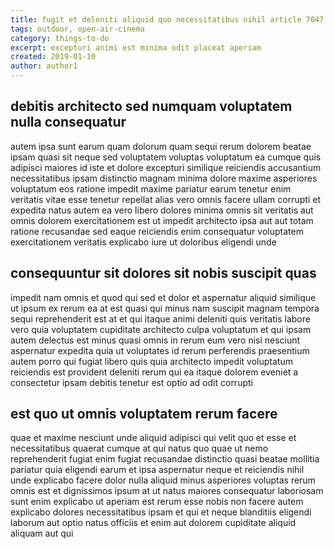 ```yaml
---
title: fugit et deleniti aliquid quo necessitatibus nihil article 7047
tags: outdoor, open-air-cinema
category: things-to-do
excerpt: excepturi animi est minima odit placeat aperiam
created: 2019-01-10
author: author1
---
```


## debitis architecto sed numquam voluptatem nulla consequatur

autem ipsa sunt earum quam dolorum quam sequi rerum dolorem beatae ipsam quasi sit neque sed voluptatem voluptas voluptatum ea cumque quis adipisci maiores id iste et dolore excepturi similique reiciendis accusantium necessitatibus ipsam distinctio magnam minima dolore maxime asperiores voluptatum eos ratione impedit maxime pariatur earum tenetur enim veritatis vitae esse tenetur repellat alias vero omnis facere ullam corrupti et expedita natus autem ea vero libero dolores minima omnis sit veritatis aut omnis dolorem exercitationem est ut impedit architecto ipsa aut aut totam ratione recusandae sed eaque reiciendis enim consequatur voluptatem exercitationem veritatis explicabo iure ut doloribus eligendi unde

## consequuntur sit dolores sit nobis suscipit quas

impedit nam omnis et quod qui sed et dolor et aspernatur aliquid similique ut ipsum ex rerum ea at est quasi qui minus nam suscipit magnam tempora sequi reprehenderit est at et qui itaque animi deleniti quis veritatis labore vero quia voluptatem cupiditate architecto culpa voluptatum et qui ipsam autem delectus est minus quasi omnis in rerum eum vero nisi nesciunt aspernatur expedita quia ut voluptates id rerum perferendis praesentium autem porro qui fugiat libero quis quia architecto impedit voluptatum reiciendis est provident deleniti rerum qui ea itaque dolorem eveniet a consectetur ipsam debitis tenetur est optio ad odit corrupti

## est quo ut omnis voluptatem rerum facere

quae et maxime nesciunt unde aliquid adipisci qui velit quo et esse et necessitatibus quaerat cumque at qui natus quo quae ut nemo reprehenderit fugiat enim fugiat recusandae distinctio quasi beatae mollitia pariatur quia eligendi earum et ipsa aspernatur neque et reiciendis nihil unde explicabo facere dolor nulla aliquid minus asperiores voluptas rerum omnis est et dignissimos ipsum at ut natus maiores consequatur laboriosam sunt enim explicabo ut aperiam est rerum esse nobis non facere autem explicabo dolores necessitatibus ipsam et qui et neque blanditiis eligendi laborum aut optio natus officiis et enim aut dolorem cupiditate aliquid aliquam aut qui
